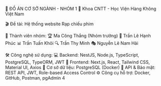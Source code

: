 📌 ĐỒ ÁN CƠ SỞ NGÀNH - NHÓM 1
🏫 Khoa CNTT - Học Viện Hàng Không Việt Nam

🎬 Đề tài: Hệ thống website Rạp chiếu phim

👥 Thành viên nhóm:
  🏆 Ma Công Thắng (Nhóm trưởng)
  🎨 Trần Lê Hạnh Phúc
  📊 Trần Tuấn Khôi
  🔍 Trần Thy Minh
  🎭 Nguyễn Lê Nam Hải

🛠️ Công nghệ sử dụng:
💻 Backend: NestJS, Node.js, TypeScript, PostgreSQL, TypeORM, JWT
🎨 Frontend: Next.js, React, Tailwind CSS, Material UI, Axios
📂 Cơ sở dữ liệu: PostgreSQL (Docker)
🔐 API & Bảo mật: REST API, JWT, Role-based Access Control
⚙️ Công cụ hỗ trợ: Docker, GitHub, Postman, pgAdmin 4

